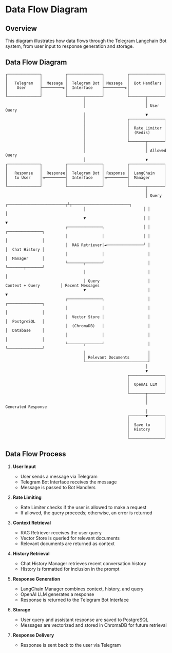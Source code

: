 # Data Flow Diagram

## Overview

This diagram illustrates how data flows through the Telegram Langchain Bot system, from user input to response generation and storage.

## Data Flow Diagram

```
┌──────────────┐          ┌───────────────┐          ┌───────────────┐
│              │          │               │          │               │
│   Telegram   │  Message │  Telegram Bot │ Message  │  Bot Handlers │
│    User      ├─────────►│  Interface    ├─────────►│               │
│              │          │               │          │               │
└──────────────┘          └───────┬───────┘          └───────┬───────┘
                                  │                          │
                                  │                          │ User Query
                                  │                          ▼
                                  │                  ┌───────────────┐
                                  │                  │               │
                                  │                  │  Rate Limiter │
                                  │                  │  (Redis)      │
                                  │                  │               │
                                  │                  └───────┬───────┘
                                  │                          │
                                  │                          │ Allowed Query
                                  │                          ▼
┌──────────────┐          ┌───────────────┐          ┌───────────────┐
│              │          │               │          │               │
│   Response   │  Response│  Telegram Bot │ Response │  LangChain    │
│   to User    │◄─────────┤  Interface    │◄─────────┤  Manager      │
│              │          │               │          │               │
└──────────────┘          └───────────────┘          └───────┬───────┘
                                                             │
                                                             │ Query
                                  ┌─────────────────────────┬┴┬─────────────────────────┐
                                  │                         │ │                         │
                                  ▼                         │ │                         ▼
                          ┌───────────────┐                 │ │                 ┌───────────────┐
                          │               │                 │ │                 │               │
                          │  RAG Retriever│◄────────────────┘ │                 │  Chat History │
                          │               │                   │                 │  Manager      │
                          └───────┬───────┘                   │                 └───────┬───────┘
                                  │                           │                         │
                                  │ Query                     │ Context + Query         │ Recent Messages
                                  ▼                           │                         ▼
                          ┌───────────────┐                   │                 ┌───────────────┐
                          │               │                   │                 │               │
                          │  Vector Store │                   │                 │  PostgreSQL   │
                          │  (ChromaDB)   │                   │                 │  Database     │
                          │               │                   │                 │               │
                          └───────┬───────┘                   │                 └───────────────┘
                                  │                           │
                                  │ Relevant Documents        │
                                  └───────────────────────────┘
                                                             │
                                                             ▼
                                                     ┌───────────────┐
                                                     │               │
                                                     │  OpenAI LLM   │
                                                     │               │
                                                     └───────┬───────┘
                                                             │
                                                             │ Generated Response
                                                             │
                                                     ┌───────▼───────┐
                                                     │               │
                                                     │  Save to      │
                                                     │  History      │
                                                     │               │
                                                     └───────────────┘
```

## Data Flow Process

1. **User Input**
   - User sends a message via Telegram
   - Telegram Bot Interface receives the message
   - Message is passed to Bot Handlers

2. **Rate Limiting**
   - Rate Limiter checks if the user is allowed to make a request
   - If allowed, the query proceeds; otherwise, an error is returned

3. **Context Retrieval**
   - RAG Retriever receives the user query
   - Vector Store is queried for relevant documents
   - Relevant documents are returned as context

4. **History Retrieval**
   - Chat History Manager retrieves recent conversation history
   - History is formatted for inclusion in the prompt

5. **Response Generation**
   - LangChain Manager combines context, history, and query
   - OpenAI LLM generates a response
   - Response is returned to the Telegram Bot Interface

6. **Storage**
   - User query and assistant response are saved to PostgreSQL
   - Messages are vectorized and stored in ChromaDB for future retrieval

7. **Response Delivery**
   - Response is sent back to the user via Telegram
